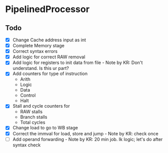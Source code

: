 # PipelinedProcessor

## Todo

- [x] Change Cache address input as int
- [x] Complete Memory stage
- [x] Correct syntax errors
- [x] Add logic for correct RAW removal
- [x] Add logic for registers to init data from file - Note by KR: Don't understand. Is this ur part?
- [x] Add counters for type of instruction
  - Arith
  - Logic
  - Data
  - Control
  - Halt
- [x] Stall and cycle counters for
  - RAW stalls
  - Branch stalls
  - Total cycles
- [x] Change load to go to WB stage
- [x] Correct the immval for load, store and jump - Note by KR: check once
- [ ] Add operand forwarding - Note by KR: 20 min job. Ik logic; let's do after syntax check
